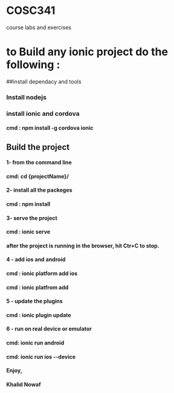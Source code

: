 # COSC341
course labs and exercises 


# to Build any ionic project do the following :

##install dependacy and tools 
### Install nodejs 
### install ionic and cordova 
 #### cmd : npm install -g cordova ionic
  
## Build the project
#### 1- from the command line 
####  cmd: cd {projectName}/
#### 2- install all the packeges
#### cmd : npm install
#### 3- serve the project 
####  cmd : ionic serve 
####  after the project is running in the browser, hit Ctr+C to stop.
#### 4 - add ios and android 
#### cmd : ionic platform add ios
#### cmd : ionic platfrom add 

#### 5 - update the plugins
#### cmd : ionic plugin update

#### 6 - run on real device or emulator 
#### cmd: ionic run android 
#### cmd: ionic run ios --device


#### Enjoy,
#### Khalid Nowaf



